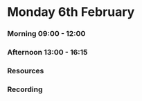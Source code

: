 # Monday 6th February

### Morning 09:00 - 12:00
 


### Afternoon 13:00 - 16:15



### Resources



### Recording